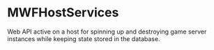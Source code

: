 # MWFHostServices
Web API active on a host for spinning up and destroying game server instances while keeping state stored in the database.

